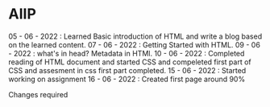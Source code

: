 # AIIP
05 - 06 - 2022 : Learned Basic introduction of HTML and write a blog based on the learned content.
07 - 06 - 2022 : Getting Started with HTML.
09 - 06 - 2022 : what's in head? Metadata in HTMl.
10 - 06 - 2022 : Completed reading of HTML document and started CSS and compeleted first part of CSS and assesment in css first part completed.
15 - 06 - 2022 : Started working on assignment
16 - 06 - 2022 : Created first page around 90%

Changes required